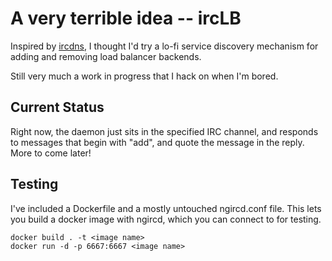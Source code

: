# A very terrible idea -- ircLB

Inspired by [ircdns](https://github.com/purpleidea/ircdns), I thought I'd try a lo-fi service discovery mechanism for adding and removing load balancer backends.

Still very much a work in progress that I hack on when I'm bored.

## Current Status

Right now, the daemon just sits in the specified IRC channel, and responds to messages that begin with "add", and quote the message in the reply. More to come later!

## Testing

I've included a Dockerfile and a mostly untouched ngircd.conf file. This lets you build a docker image with ngircd, which you can connect to for testing.

```
docker build . -t <image name>
docker run -d -p 6667:6667 <image name>
```
